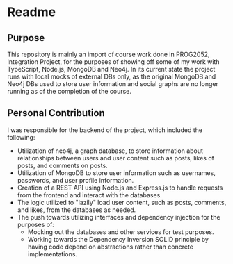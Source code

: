 # Readme

## Purpose

This repository is mainly an import of course work done in PROG2052, Integration Project,
for the purposes of showing off some of my work with TypeScript, Node.js, MongoDB and Neo4j.
In its current state the project runs with local mocks of external DBs only, as the 
original MongoDB and Neo4j DBs used to store user information and social graphs are no longer
running as of the completion of the course. 

## Personal Contribution

I was responsible for the backend of the project, which included the following:
- Utilization of neo4j, a graph database, to store information about relationships between users and user content such as posts, likes of posts, and comments on posts.
- Utilization of MongoDB to store user information such as usernames, passwords, and user profile information.
- Creation of a REST API using Node.js and Express.js to handle requests from the frontend and interact with the databases.
- The logic utilized to "lazily" load user content, such as posts, comments, and likes, from the databases as needed.
- The push towards utilizing interfaces and dependency injection for the purposes of:
  - Mocking out the databases and other services for test purposes.
  - Working towards the Dependency Inversion SOLID principle by having code depend on abstractions rather than concrete implementations.

